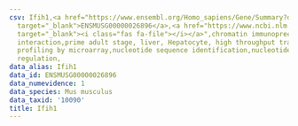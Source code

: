 ```yaml
---
csv: Ifih1,<a href="https://www.ensembl.org/Homo_sapiens/Gene/Summary?db=core;g=ENSMUSG00000026896"
  target="_blank">ENSMUSG00000026896</a>,<a href="https://www.ncbi.nlm.nih.gov/pubmed/23834426"
  target="_blank"><i class="fas fa-file"></i></a>",chromatin immunoprecipitation assay,direct
  interaction,prime adult stage, liver, Hepatocyte, high throughput transcription
  profiling by microarray,nucleotide sequence identification,nucleotide sequence identification,transcriptional
  regulation,
data_alias: Ifih1
data_id: ENSMUSG00000026896
data_numevidence: 1
data_species: Mus musculus
data_taxid: '10090'
title: Ifih1
---
```

